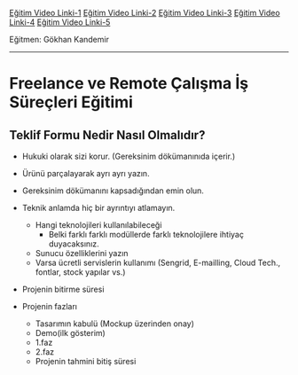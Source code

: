[Eğitim Video Linki-1](https://www.youtube.com/watch?v=Kl4slMMoXR0) 
[Eğitim Video Linki-2]()
[Eğitim Video Linki-3]()
[Eğitim Video Linki-4]()
[Eğitim Video Linki-5]()

Eğitmen: Gökhan Kandemir

---

# Freelance ve Remote Çalışma İş Süreçleri Eğitimi

## Teklif Formu Nedir Nasıl Olmalıdır?

* Hukuki olarak sizi korur. (Gereksinim dökümanınıda içerir.)

* Ürünü parçalayarak ayrı ayrı yazın.

* Gereksinim dökümanını kapsadığından emin olun.

* Teknik anlamda hiç bir ayrıntıyı atlamayın.
    * Hangi teknolojileri kullanılabileceği
        * Belki farklı farklı modüllerde farklı teknolojilere ihtiyaç duyacaksınız.
    * Sunucu özelliklerini yazın
    * Varsa ücretli servislerin kullanımı (Sengrid, E-mailling, Cloud Tech., fontlar, stock yapılar vs.)

* Projenin bitirme süresi

* Projenin fazları
    * Tasarımın kabulü (Mockup üzerinden onay)
    * Demo(ilk gösterim)
    * 1.faz
    * 2.faz
    * Projenin tahmini bitiş süresi



